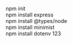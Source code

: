 npm init  
npm install express  
npm install @types/node  
npm install minimist  
npm install dotenv  123
